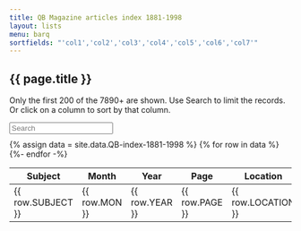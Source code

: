 ```yaml
---
title: QB Magazine articles index 1881-1998
layout: lists
menu: barq
sortfields: "'col1','col2','col3','col4','col5','col6','col7'"
---
```


## {{ page.title }}

Only the first 200 of the 7890+ are shown. Use Search to limit the records. Or click on a column to sort by that column.

<div id="entry-list">
<div class="row" style="margin-bottom:10px;">
		<input type="search" class="search form-control" placeholder="Search" />
</div>
<table class="qbmagindex">
<thead>
  <tr>
    <th><span class="sort" data-sort="col1">Subject</span></th>
    <th><span class="sort" data-sort="col2">Month</span></th>
    <th><span class="sort" data-sort="col3">Year</span></th>
    <th><span class="sort" data-sort="col4">Page</span></th>
    <th><span class="sort" data-sort="col5">Location</span></th>
    <th><span class="sort" data-sort="col6">Type</span></th>
    <th><span class="sort" data-sort="col7">Note</span></th>

  </tr>
</thead>
<tbody class="list">
{% assign data = site.data.QB-index-1881-1998 %}
{% for row in data %}
  <tr>
    <td class="col1">{{ row.SUBJECT }}</td>
    <td class="col2">{{ row.MON }}</td>
    <td class="col3">{{ row.YEAR }}</td>
    <td class="col4">{{ row.PAGE }}</td>
    <td class="col5">{{ row.LOCATION }}</td>
    <td class="col6">{{ row.TYPE }}</td>
    <td class="col7">{{ row.MEMO }}</td>
  </tr>
{%- endfor -%}
</tbody>
</table>
</div>
